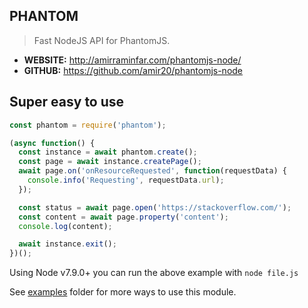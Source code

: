 ## PHANTOM

> Fast NodeJS API for PhantomJS.

- **WEBSITE:** http://amirraminfar.com/phantomjs-node/
- **GITHUB:** https://github.com/amir20/phantomjs-node

## Super easy to use
```js
const phantom = require('phantom');

(async function() {
  const instance = await phantom.create();
  const page = await instance.createPage();
  await page.on('onResourceRequested', function(requestData) {
    console.info('Requesting', requestData.url);
  });

  const status = await page.open('https://stackoverflow.com/');
  const content = await page.property('content');
  console.log(content);

  await instance.exit();
})();

```

Using Node v7.9.0+ you can run the above example with `node file.js`

See [examples](https://github.com/amir20/phantomjs-node/tree/master/examples) folder for more ways to use this module.
